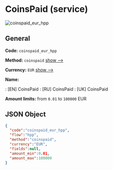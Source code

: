 
# CoinsPaid (service) 
![coinspaid_eur_hpp](https://static.openfintech.io/payment_methods/coinspaid_eur_hpp/logo.svg?w=400&c=v0.59.26#w200)  

## General 
 
**Code:** `coinspaid_eur_hpp` 
 
**Method:** `coinspaid` 
 [show -->](/payment-methods/coinspaid/) 
 
**Currency:** `EUR` [show -->](/currencies/EUR/) 
 
**Name:** 
 
:	[EN] CoinsPaid 
:	[RU] CoinsPaid 
:	[UK] CoinsPaid 
 
**Amount limits:** from `0.01` to `100000` EUR 

## JSON Object 

```json
{
  "code":"coinspaid_eur_hpp",
  "flow":"hpp",
  "method":"coinspaid",
  "currency":"EUR",
  "fields":null,
  "amount_min":0.01,
  "amount_max":100000
}
```  
